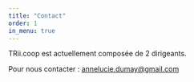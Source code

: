 ```yaml
---
title: "Contact"
order: 1
in_menu: true
---
```

TRii.coop est actuellement composée de 2 dirigeants.

Pour nous contacter : [annelucie.dumay@gmail.com](mailto:annelucie.dumay@gmail.com) 
